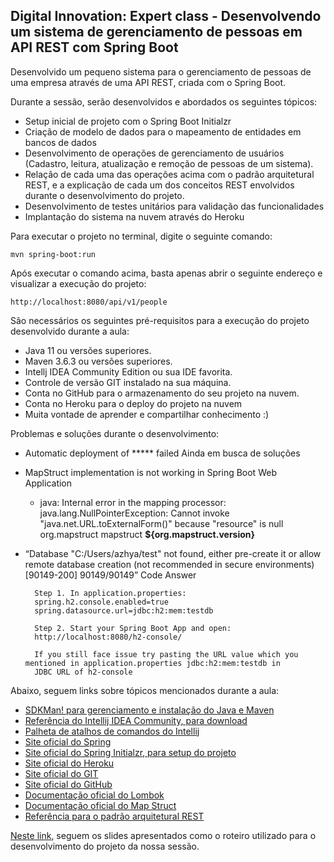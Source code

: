 <h2>Digital Innovation: Expert class - Desenvolvendo um sistema de gerenciamento de pessoas em API REST com Spring Boot</h2>

Desenvolvido um pequeno sistema para o gerenciamento de pessoas de uma empresa através de uma API REST, criada com o Spring Boot.

Durante a sessão, serão desenvolvidos e abordados os seguintes tópicos:

* Setup inicial de projeto com o Spring Boot Initialzr
* Criação de modelo de dados para o mapeamento de entidades em bancos de dados
* Desenvolvimento de operações de gerenciamento de usuários (Cadastro, leitura, atualização e remoção de pessoas de um sistema).
* Relação de cada uma das operações acima com o padrão arquitetural REST, e a explicação de cada um dos conceitos REST envolvidos durante o desenvolvimento do projeto.
* Desenvolvimento de testes unitários para validação das funcionalidades
* Implantação do sistema na nuvem através do Heroku

Para executar o projeto no terminal, digite o seguinte comando:

```shell script
mvn spring-boot:run 
```

Após executar o comando acima, basta apenas abrir o seguinte endereço e visualizar a execução do projeto:

```
http://localhost:8080/api/v1/people
```


São necessários os seguintes pré-requisitos para a execução do projeto desenvolvido durante a aula:

* Java 11 ou versões superiores.
* Maven 3.6.3 ou versões superiores.
* Intellj IDEA Community Edition ou sua IDE favorita.
* Controle de versão GIT instalado na sua máquina.
* Conta no GitHub para o armazenamento do seu projeto na nuvem.
* Conta no Heroku para o deploy do projeto na nuvem
* Muita vontade de aprender e compartilhar conhecimento :)



Problemas e soluções durante o desenvolvimento:
    
* Automatic deployment of ***** failed
        Ainda em busca de soluções
  
* MapStruct implementation is not working in Spring Boot Web Application
    * java: Internal error in the mapping processor: java.lang.NullPointerException: Cannot invoke "java.net.URL.toExternalForm()" because "resource" is null
          <groupId>org.mapstruct</groupId>
          <artifactId>mapstruct</artifactId>
          <version>**${org.mapstruct.version}**</version>
    
* “Database "C:/Users/azhya/test" not found, either pre-create it or allow remote database creation (not recommended in secure environments) [90149-200] 90149/90149” Code Answer
        
        Step 1. In application.properties:
        spring.h2.console.enabled=true
        spring.datasource.url=jdbc:h2:mem:testdb

        Step 2. Start your Spring Boot App and open:
        http://localhost:8080/h2-console/

        If you still face issue try pasting the URL value which you mentioned in application.properties jdbc:h2:mem:testdb in 
        JDBC URL of h2-console

Abaixo, seguem links sobre tópicos mencionados durante a aula:


* [SDKMan! para gerenciamento e instalação do Java e Maven](https://sdkman.io/)
* [Referência do Intellij IDEA Community, para download](https://www.jetbrains.com/idea/download)
* [Palheta de atalhos de comandos do Intellij](https://resources.jetbrains.com/storage/products/intellij-idea/docs/IntelliJIDEA_ReferenceCard.pdf)
* [Site oficial do Spring](https://spring.io/)
* [Site oficial do Spring Initialzr, para setup do projeto](https://start.spring.io/)
* [Site oficial do Heroku](https://www.heroku.com/)
* [Site oficial do GIT](https://git-scm.com/)
* [Site oficial do GitHub](http://github.com/)
* [Documentação oficial do Lombok](https://projectlombok.org/)
* [Documentação oficial do Map Struct](https://mapstruct.org/)
* [Referência para o padrão arquitetural REST](https://restfulapi.net/)

[Neste link](https://drive.google.com/file/d/1crVPOVl6ok2HeYjh3fjQuGQn2lDZVHrn/view?usp=sharing), seguem os slides apresentados como o roteiro utilizado para o desenvolvimento do projeto da nossa sessão.


